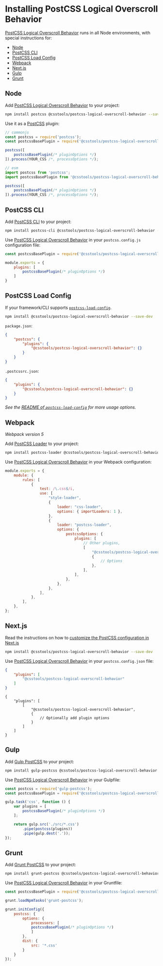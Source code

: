# Installing PostCSS Logical Overscroll Behavior

[PostCSS Logical Overscroll Behavior] runs in all Node environments, with special instructions for:

- [Node](#node)
- [PostCSS CLI](#postcss-cli)
- [PostCSS Load Config](#postcss-load-config)
- [Webpack](#webpack)
- [Next.js](#nextjs)
- [Gulp](#gulp)
- [Grunt](#grunt)



## Node

Add [PostCSS Logical Overscroll Behavior] to your project:

```bash
npm install postcss @csstools/postcss-logical-overscroll-behavior --save-dev
```

Use it as a [PostCSS] plugin:

```js
// commonjs
const postcss = require('postcss');
const postcssBasePlugin = require('@csstools/postcss-logical-overscroll-behavior');

postcss([
	postcssBasePlugin(/* pluginOptions */)
]).process(YOUR_CSS /*, processOptions */);
```

```js
// esm
import postcss from 'postcss';
import postcssBasePlugin from '@csstools/postcss-logical-overscroll-behavior';

postcss([
	postcssBasePlugin(/* pluginOptions */)
]).process(YOUR_CSS /*, processOptions */);
```

## PostCSS CLI

Add [PostCSS CLI] to your project:

```bash
npm install postcss-cli @csstools/postcss-logical-overscroll-behavior --save-dev
```

Use [PostCSS Logical Overscroll Behavior] in your `postcss.config.js` configuration file:

```js
const postcssBasePlugin = require('@csstools/postcss-logical-overscroll-behavior');

module.exports = {
	plugins: [
		postcssBasePlugin(/* pluginOptions */)
	]
}
```

## PostCSS Load Config

If your framework/CLI supports [`postcss-load-config`](https://github.com/postcss/postcss-load-config).

```bash
npm install @csstools/postcss-logical-overscroll-behavior --save-dev
```

`package.json`:

```json
{
	"postcss": {
		"plugins": {
			"@csstools/postcss-logical-overscroll-behavior": {}
		}
	}
}
```

`.postcssrc.json`:

```json
{
	"plugins": {
		"@csstools/postcss-logical-overscroll-behavior": {}
	}
}
```

_See the [README of `postcss-load-config`](https://github.com/postcss/postcss-load-config#usage) for more usage options._

## Webpack

_Webpack version 5_

Add [PostCSS Loader] to your project:

```bash
npm install postcss-loader @csstools/postcss-logical-overscroll-behavior --save-dev
```

Use [PostCSS Logical Overscroll Behavior] in your Webpack configuration:

```js
module.exports = {
	module: {
		rules: [
			{
				test: /\.css$/i,
				use: [
					"style-loader",
					{
						loader: "css-loader",
						options: { importLoaders: 1 },
					},
					{
						loader: "postcss-loader",
						options: {
							postcssOptions: {
								plugins: [
									// Other plugins,
									[
										"@csstools/postcss-logical-overscroll-behavior",
										{
											// Options
										},
									],
								],
							},
						},
					},
				],
			},
		],
	},
};
```

## Next.js

Read the instructions on how to [customize the PostCSS configuration in Next.js](https://nextjs.org/docs/advanced-features/customizing-postcss-config)

```bash
npm install @csstools/postcss-logical-overscroll-behavior --save-dev
```

Use [PostCSS Logical Overscroll Behavior] in your `postcss.config.json` file:

```json
{
	"plugins": [
		"@csstools/postcss-logical-overscroll-behavior"
	]
}
```

```json5
{
	"plugins": [
		[
			"@csstools/postcss-logical-overscroll-behavior",
			{
				// Optionally add plugin options
			}
		]
	]
}
```

## Gulp

Add [Gulp PostCSS] to your project:

```bash
npm install gulp-postcss @csstools/postcss-logical-overscroll-behavior --save-dev
```

Use [PostCSS Logical Overscroll Behavior] in your Gulpfile:

```js
const postcss = require('gulp-postcss');
const postcssBasePlugin = require('@csstools/postcss-logical-overscroll-behavior');

gulp.task('css', function () {
	var plugins = [
		postcssBasePlugin(/* pluginOptions */)
	];

	return gulp.src('./src/*.css')
		.pipe(postcss(plugins))
		.pipe(gulp.dest('.'));
});
```

## Grunt

Add [Grunt PostCSS] to your project:

```bash
npm install grunt-postcss @csstools/postcss-logical-overscroll-behavior --save-dev
```

Use [PostCSS Logical Overscroll Behavior] in your Gruntfile:

```js
const postcssBasePlugin = require('@csstools/postcss-logical-overscroll-behavior');

grunt.loadNpmTasks('grunt-postcss');

grunt.initConfig({
	postcss: {
		options: {
			processors: [
			postcssBasePlugin(/* pluginOptions */)
			]
		},
		dist: {
			src: '*.css'
		}
	}
});
```

[Gulp PostCSS]: https://github.com/postcss/gulp-postcss
[Grunt PostCSS]: https://github.com/nDmitry/grunt-postcss
[PostCSS]: https://github.com/postcss/postcss
[PostCSS CLI]: https://github.com/postcss/postcss-cli
[PostCSS Loader]: https://github.com/postcss/postcss-loader
[PostCSS Logical Overscroll Behavior]: https://github.com/csstools/postcss-plugins/tree/main/plugins/postcss-logical-overscroll-behavior
[Next.js]: https://nextjs.org
